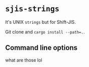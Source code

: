 # `sjis-strings`

It's UNIX `strings` but for Shift-JIS.

Git clone and `cargo install --path=.`.

## Command line options

what are those lol

